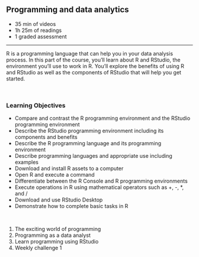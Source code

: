 ## Programming and data analytics

- 35 min of videos
- 1h 25m of readings
- 1 graded assessment

<hr>

R is a programming language that can help you in your data analysis process. In this part of the course, you’ll learn about R and RStudio, the environment you’ll use to work in R. You’ll explore the benefits of using R and RStudio as well as the components of RStudio that will help you get started.

<br>

### Learning Objectives

- Compare and contrast the R programming environment and the RStudio programming environment
- Describe the RStudio programming environment including its components and benefits
- Describe the R programming language and its programming environment
- Describe programming languages and appropriate use including examples
- Download and install R assets to a computer
- Open R and execute a command
- Differentiate between the R Console and R programming environments
- Execute operations in R using mathematical operators such as +, -, *, and /
- Download and use RStudio Desktop
- Demonstrate how to complete basic tasks in R

<br>

1. The exciting world of programming
2. Programming as a data analyst
3. Learn programming using RStudio
4. Weekly challenge 1
